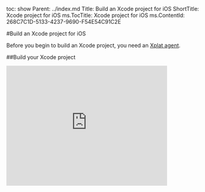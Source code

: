 toc: show
Parent: ../index.md
Title: Build an Xcode project for iOS
ShortTitle: Xcode project for iOS
ms.TocTitle: Xcode project for iOS
ms.ContentId: 268C7C1D-5133-4237-9690-F54E54C91C2E

#Build an Xcode project for iOS

Before you begin to build an Xcode project, you need an [Xplat agent](/library/vs/alm/build/agents/xplat.md).

##Build your Xcode project

<iframe width="420" height="315" src="https://www.youtube.com/embed/OxmBuqtgHuM" frameborder="0" allowfullscreen="true" caps_internal_Id="2a065684-ccd7-4816-9282-de5c7cc16ed2" />


